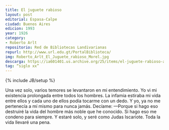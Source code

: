 ```yaml
---
title: El juguete rabioso
layout: post
editorial: Espasa-Calpe
ciudad: Buenos Aires
edicion: 1993
year: 1926
category:
- Roberto Arlt
repositorio: Red de Bibliotecas Landivarianas
repurl: http://www.url.edu.gt/PortalBiblioteca/
img: Roberto_Arlt_El_Juguete_rabioso_Morel.jpg
descarga: https://ia601401.us.archive.org/25/items/el-juguete-rabioso-arlt/El_juguete.pdf
tag: “siglo xx”
---
```

{% include JB/setup %} 

Una vez solo, varios temores se levantaron en mi entendimiento.
Yo vi mi existencia prolongada entre todos los hombres. La infamia estiraba mi vida entre ellos y cada uno de ellos podía tocarme con un dedo. Y yo, ya no me pertenecía a mí mismo para nunca jamás.
Decíame:
—Porque si hago eso destruiré la vida del hombre más noble que he conocido.
Si hago eso me condeno para siempre.
Y estaré solo, y seré como Judas Iscariote.
Toda la vida llevaré una pena.
